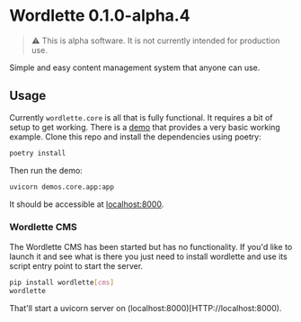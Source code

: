 # Wordlette 0.1.0-alpha.4

> ⚠️ This is alpha software. It is not currently intended for production use.

Simple and easy content management system that anyone can use.

## Usage

Currently `wordlette.core` is all that is fully functional. It requires a bit of setup to get working. There is
a [demo](https://github.com/ZechCodes/Wordlette/tree/main/demos/core) that provides a very basic working example. Clone this repo and install the dependencies using
poetry:

```bash
poetry install
```

Then run the demo:

```bash
uvicorn demos.core.app:app
```

It should be accessible at [localhost:8000](http://localhost:8000).

### Wordlette CMS

The Wordlette CMS has been started but has no functionality. If you'd like to launch it and see what is there you just need to install wordlette and use its script entry point to start the server.

```bash
pip install wordlette[cms]
wordlette
```

That'll start a uvicorn server on (localhost:8000)[HTTP://localhost:8000).
